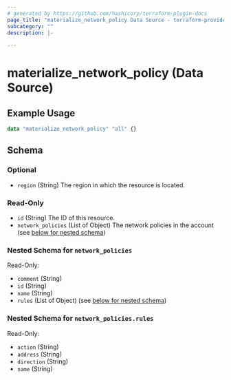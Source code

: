 ```yaml
---
# generated by https://github.com/hashicorp/terraform-plugin-docs
page_title: "materialize_network_policy Data Source - terraform-provider-materialize"
subcategory: ""
description: |-
  
---
```


# materialize_network_policy (Data Source)



## Example Usage

```terraform
data "materialize_network_policy" "all" {}
```

<!-- schema generated by tfplugindocs -->
## Schema

### Optional

- `region` (String) The region in which the resource is located.

### Read-Only

- `id` (String) The ID of this resource.
- `network_policies` (List of Object) The network policies in the account (see [below for nested schema](#nestedatt--network_policies))

<a id="nestedatt--network_policies"></a>
### Nested Schema for `network_policies`

Read-Only:

- `comment` (String)
- `id` (String)
- `name` (String)
- `rules` (List of Object) (see [below for nested schema](#nestedobjatt--network_policies--rules))

<a id="nestedobjatt--network_policies--rules"></a>
### Nested Schema for `network_policies.rules`

Read-Only:

- `action` (String)
- `address` (String)
- `direction` (String)
- `name` (String)
